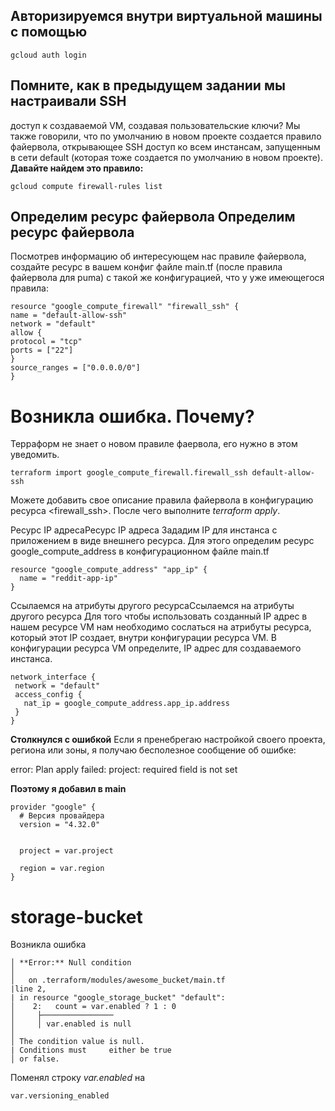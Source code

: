 ## Авторизируемся внутри виртуальной машины с помощью
```
gcloud auth login
```

## Помните, как в предыдущем задании мы настраивали SSH
доступ к создаваемой VM, создавая пользовательские ключи?
Мы также говорили, что по умолчанию в новом проекте
создается правило файервола, открывающее SSH доступ ко всем
инстансам, запущенным в сети default (которая тоже создается по
умолчанию в новом проекте).
**Давайте найдем это правило:**
```
gcloud compute firewall-rules list
```

## Определим ресурс файервола Определим ресурс файервола
Посмотрев информацию об интересующем нас правиле
файервола, создайте ресурс в вашем конфиг файле main.tf
(после правила файервола для puma) с такой же конфигурацией,
что у уже имеющегося правила:
```
resource "google_compute_firewall" "firewall_ssh" {
name = "default-allow-ssh"
network = "default"
allow {
protocol = "tcp"
ports = ["22"]
}
source_ranges = ["0.0.0.0/0"]
}
```
# Возникла ошибка. Почему?

Терраформ не знает о новом правиле фаервола, его нужно в этом уведомить.
```
terraform import google_compute_firewall.firewall_ssh default-allow-ssh
```
Можете добавить свое
описание правила файервола в конфигурацию ресурса <firewall_ssh>.
После чего выполните *terraform apply*.

Ресурс IP адресаРесурс IP адреса
Зададим IP для инстанса с приложением в виде внешнего
ресурса. Для этого определим ресурс google_compute_address в
конфигурационном файле main.tf
```
resource "google_compute_address" "app_ip" {
  name = "reddit-app-ip"
}
```
Ссылаемся на атрибуты другого ресурсаСсылаемся на атрибуты другого ресурса
Для того чтобы использовать созданный IP адрес в нашем
ресурсе VM нам необходимо сослаться на атрибуты ресурса,
который этот IP создает, внутри конфигурации ресурса VM. В
конфигурации ресурса VM определите, IP адрес для создаваемого
инстанса.

```
network_interface {
 network = "default"
 access_config {
   nat_ip = google_compute_address.app_ip.address
 }
}
```

**Столкнулся с ошибкой**
Если я пренебрегаю настройкой своего проекта, региона или зоны, я получаю бесполезное сообщение об ошибке:

error: Plan apply failed: project: required field is not set

**Поэтому я добавил в main**

```
provider "google" {
  # Версия провайдера
  version = "4.32.0"

  
  project = var.project

  region = var.region
}
```

# storage-bucket
Возникла ошибка
```
│ **Error:** Null condition
│ 
│   on .terraform/modules/awesome_bucket/main.tf  
|line 2, 
| in resource "google_storage_bucket" "default":
│    2:   count = var.enabled ? 1 : 0
│     ├────────────────
│     │ var.enabled is null
│ 
│ The condition value is null. 
| Conditions must     either be true
│ or false.
```
Поменял строку *var.enabled* на
```
var.versioning_enabled
```